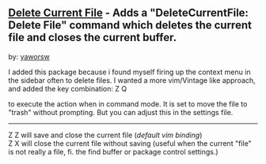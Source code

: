 ## [Delete Current File] - Adds a "DeleteCurrentFile: Delete File" command which deletes the current file and closes the current buffer. 
by: [yaworsw]

I added this package because i found myself firing up the context menu in the sidebar often to delete files. I wanted a more vim/Vintage like approach, and added the key combination:
<key>Z</key> <key>Q</key>  

to execute the action when in command mode.
It is set to move the file to "trash" without prompting.
But you can adjust this in the settings file.

---

<key>Z</key> <key>Z</key> will save and close the current file (*default vim binding*)  
<key>Z</key> <key>X</key> will close the current file without saving (useful when the current "file" is not really a file, fi. the find buffer or package control settings.)

[Delete Current File]: https://github.com/yaworsw/Sublime-DeleteCurrentFile
[yaworsw]: https://packagecontrol.io/browse/authors/yaworsw
